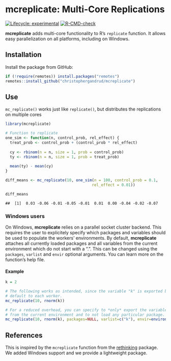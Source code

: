 
# mcreplicate: Multi-Core Replications

<!-- badges: start -->

[![Lifecycle:
experimental](https://img.shields.io/badge/lifecycle-experimental-orange.svg)](https://www.tidyverse.org/lifecycle/#experimental)
[![R-CMD-check](https://github.com/christophergandrud/mcreplicate/workflows/R-CMD-check/badge.svg)](https://github.com/christophergandrud/mcreplicate/actions)
<!-- badges: end -->

**mcreplicate** adds multi-core functionality to R’s `replicate`
function. It allows easy parallelization on all platforms, including on
Windows.

## Installation

Install the package from GitHub:

``` r
if (!require(remotes)) install.packages("remotes")
remotes::install_github("christophergandrud/mcreplicate")
```

## Use

`mc_replicate()` works just like `replicate()`, but distributes the
replications on multiple cores

``` r
library(mcreplicate)

# Function to replicate
one_sim <- function(n, control_prob, rel_effect) {
  treat_prob <- control_prob + (control_prob * rel_effect)
    
  cy <- rbinom(n = n, size = 1, prob = control_prob)
  ty <- rbinom(n = n, size = 1, prob = treat_prob)
  
  mean(ty) - mean(cy)
}

diff_means <- mc_replicate(10, one_sim(n = 100, control_prob = 0.1, 
                                      rel_effect = 0.01))

diff_means
```

    ##  [1]  0.03 -0.06 -0.01 -0.05 -0.01  0.01  0.00 -0.04 -0.02 -0.07

### Windows users

On Windows, **mcreplicate** relies on a parallel socket cluster backend.
This requires the user to explicitely specify which packages and
variables should be used to populate the workers’ environments. By
default, **mcreplicate** attaches all currently loaded packages and all
variables from the current environment which do not start with a “.”.
This can be changed using the `packages`, `varlist` and `envir` optional
arguments. You can learn more on the function’s help file.

#### Example

``` r
k = 2

# The following works as intended, since the variable "k" is exported by 
# default to each worker.
mc_replicate(10, rnorm(k))

# For a reduced overhead, you can specify to *only* export the variable "k" 
# from the current environment and to not load any particular package.
mc_replicate(10, rnorm(k), packages=NULL, varlist=c("k"), envir=environment())
```

## References

This is inspired by the `mcreplicate` function from the
[rethinking](https://github.com/rmcelreath/rethinking) package. We added
Windows support and we provide a lightweight package.
